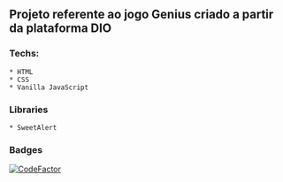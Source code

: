 ## Projeto referente ao jogo Genius criado a partir da plataforma DIO

### Techs:

    * HTML
    * CSS
    * Vanilla JavaScript

### Libraries

    * SweetAlert
    
### Badges
[![CodeFactor](https://www.codefactor.io/repository/github/fabifelicia/genius_game/badge)](https://www.codefactor.io/repository/github/fabifelicia/genius_game)
